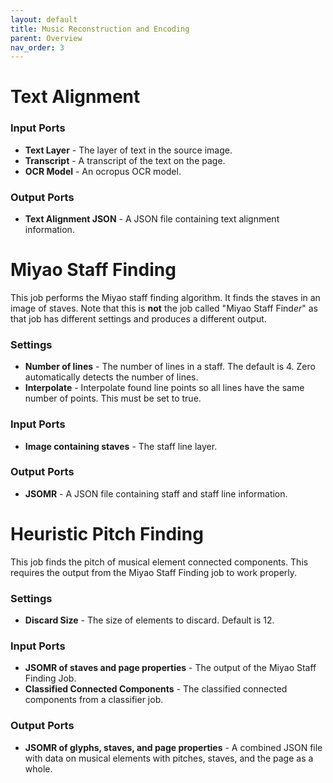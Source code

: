 ```yaml
---
layout: default
title: Music Reconstruction and Encoding
parent: Overview
nav_order: 3
---
```


# Text Alignment

### Input Ports

* **Text Layer** - The layer of text in the source image.
* **Transcript** - A transcript of the text on the page.
* **OCR Model** - An ocropus OCR model.

### Output Ports

* **Text Alignment JSON** - A JSON file containing text alignment information.

# Miyao Staff Finding

This job performs the Miyao staff finding algorithm.
It finds the staves in an image of staves.
Note that this is **not** the job called "Miyao Staff Find*er*" as that job has different settings and produces a different output.

### Settings

* **Number of lines** - The number of lines in a staff. The default is 4. Zero
automatically detects the number of lines.
* **Interpolate** - Interpolate found line points so all lines have the same number of points.
This must be set to true.

### Input Ports

* **Image containing staves** - The staff line layer.

### Output Ports

* **JSOMR** - A JSON file containing staff and staff line information.

# Heuristic Pitch Finding

This job finds the pitch of musical element connected components. This requires the output from the Miyao Staff Finding job to work properly.

### Settings

* **Discard Size** - The size of elements to discard. Default is 12.

### Input Ports

* **JSOMR of staves and page properties** - The output of the Miyao Staff Finding Job.
* **Classified Connected Components** - The classified connected components from a classifier job.

### Output Ports

* **JSOMR of glyphs, staves, and page properties** - A combined JSON file with data on
musical elements with pitches, staves, and the page as a whole.
